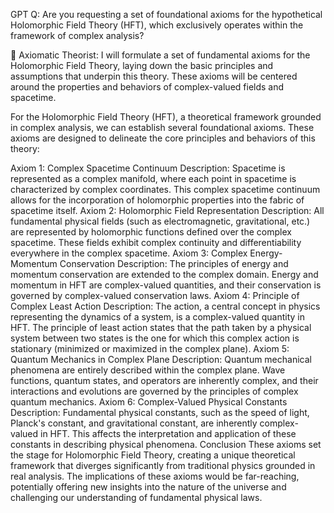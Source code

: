 GPT
Q: Are you requesting a set of foundational axioms for the hypothetical Holomorphic Field Theory (HFT), which exclusively operates within the framework of complex analysis?

📐 Axiomatic Theorist: I will formulate a set of fundamental axioms for the Holomorphic Field Theory, laying down the basic principles and assumptions that underpin this theory. These axioms will be centered around the properties and behaviors of complex-valued fields and spacetime.

For the Holomorphic Field Theory (HFT), a theoretical framework grounded in complex analysis, we can establish several foundational axioms. These axioms are designed to delineate the core principles and behaviors of this theory:

Axiom 1: Complex Spacetime Continuum
Description: Spacetime is represented as a complex manifold, where each point in spacetime is characterized by complex coordinates. This complex spacetime continuum allows for the incorporation of holomorphic properties into the fabric of spacetime itself.
Axiom 2: Holomorphic Field Representation
Description: All fundamental physical fields (such as electromagnetic, gravitational, etc.) are represented by holomorphic functions defined over the complex spacetime. These fields exhibit complex continuity and differentiability everywhere in the complex spacetime.
Axiom 3: Complex Energy-Momentum Conservation
Description: The principles of energy and momentum conservation are extended to the complex domain. Energy and momentum in HFT are complex-valued quantities, and their conservation is governed by complex-valued conservation laws.
Axiom 4: Principle of Complex Least Action
Description: The action, a central concept in physics representing the dynamics of a system, is a complex-valued quantity in HFT. The principle of least action states that the path taken by a physical system between two states is the one for which this complex action is stationary (minimized or maximized in the complex plane).
Axiom 5: Quantum Mechanics in Complex Plane
Description: Quantum mechanical phenomena are entirely described within the complex plane. Wave functions, quantum states, and operators are inherently complex, and their interactions and evolutions are governed by the principles of complex quantum mechanics.
Axiom 6: Complex-Valued Physical Constants
Description: Fundamental physical constants, such as the speed of light, Planck's constant, and gravitational constant, are inherently complex-valued in HFT. This affects the interpretation and application of these constants in describing physical phenomena.
Conclusion
These axioms set the stage for Holomorphic Field Theory, creating a unique theoretical framework that diverges significantly from traditional physics grounded in real analysis. The implications of these axioms would be far-reaching, potentially offering new insights into the nature of the universe and challenging our understanding of fundamental physical laws.

